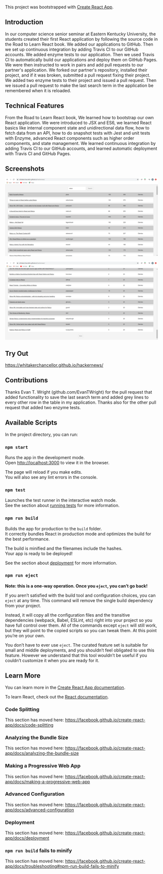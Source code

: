 This project was bootstrapped with [Create React App](https://github.com/facebook/create-react-app).

## Introduction

In our computer science senior seminar at Eastern Kentucky University, the students created their first React application by following the source code in the Road to Learn React book. We added our applications to GitHub. Then we set up continuous integration by adding Travis CI to our GitHub accounts. We added enzyme tests to our application. Then we used Travis CI to automatically build our applications and deploy them on GitHub Pages. We were then instructed to work in pairs and add pull requests to our partner's application. We forked our partner's repository, installed their project, and if it was broken, submitted a pull request fixing their project. We added two enzyme tests to their project and issued a pull request. Then we issued a pull request to make the last search term in the application be remembered when it is reloaded.

## Technical Features

From the Road to Learn React book, We learned how to bootstrap our own React application. We were introduced to JSX and ES6, we learned React basics like internal component state and unidirectional data flow, how to fetch data from an API, how to do snapshot tests with Jest and unit tests with Enzyme, advanced React components such as higher order components, and state management. We learned continuous integration by adding Travis CI to our GitHub accounts, and learned automatic deployment with Travis CI and GitHub Pages.

## Screenshots

![](images/Screenshot1.png)

![](images/Screenshot2.png)

## Try Out

https://whitakerchancellor.github.io/hackernews/

## Contributions

Thanks Evan T. Wright (github.com/EvanTWright) for the pull request that added functionality to save the last search term and added grey lines to every other row in the table in my application. Thanks also for the other pull request that added two enzyme tests.

## Available Scripts

In the project directory, you can run:

### `npm start`

Runs the app in the development mode.<br />
Open [http://localhost:3000](http://localhost:3000) to view it in the browser.

The page will reload if you make edits.<br />
You will also see any lint errors in the console.

### `npm test`

Launches the test runner in the interactive watch mode.<br />
See the section about [running tests](https://facebook.github.io/create-react-app/docs/running-tests) for more information.

### `npm run build`

Builds the app for production to the `build` folder.<br />
It correctly bundles React in production mode and optimizes the build for the best performance.

The build is minified and the filenames include the hashes.<br />
Your app is ready to be deployed!

See the section about [deployment](https://facebook.github.io/create-react-app/docs/deployment) for more information.

### `npm run eject`

**Note: this is a one-way operation. Once you `eject`, you can’t go back!**

If you aren’t satisfied with the build tool and configuration choices, you can `eject` at any time. This command will remove the single build dependency from your project.

Instead, it will copy all the configuration files and the transitive dependencies (webpack, Babel, ESLint, etc) right into your project so you have full control over them. All of the commands except `eject` will still work, but they will point to the copied scripts so you can tweak them. At this point you’re on your own.

You don’t have to ever use `eject`. The curated feature set is suitable for small and middle deployments, and you shouldn’t feel obligated to use this feature. However we understand that this tool wouldn’t be useful if you couldn’t customize it when you are ready for it.

## Learn More

You can learn more in the [Create React App documentation](https://facebook.github.io/create-react-app/docs/getting-started).

To learn React, check out the [React documentation](https://reactjs.org/).

### Code Splitting

This section has moved here: https://facebook.github.io/create-react-app/docs/code-splitting

### Analyzing the Bundle Size

This section has moved here: https://facebook.github.io/create-react-app/docs/analyzing-the-bundle-size

### Making a Progressive Web App

This section has moved here: https://facebook.github.io/create-react-app/docs/making-a-progressive-web-app

### Advanced Configuration

This section has moved here: https://facebook.github.io/create-react-app/docs/advanced-configuration

### Deployment

This section has moved here: https://facebook.github.io/create-react-app/docs/deployment

### `npm run build` fails to minify

This section has moved here: https://facebook.github.io/create-react-app/docs/troubleshooting#npm-run-build-fails-to-minify
